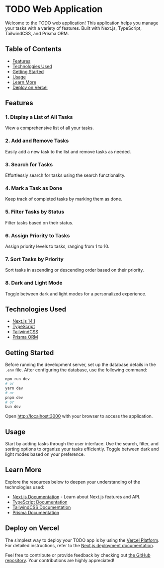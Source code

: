 # TODO Web Application

Welcome to the TODO web application! This application helps you manage your tasks with a variety of features. Built with Next.js, TypeScript, TailwindCSS, and Prisma ORM.

## Table of Contents
- [Features](#features)
- [Technologies Used](#technologies-used)
- [Getting Started](#getting-started)
- [Usage](#usage)
- [Learn More](#learn-more)
- [Deploy on Vercel](#deploy-on-vercel)

## Features

### 1. Display a List of All Tasks
View a comprehensive list of all your tasks.

### 2. Add and Remove Tasks
Easily add a new task to the list and remove tasks as needed.

### 3. Search for Tasks
Effortlessly search for tasks using the search functionality.

### 4. Mark a Task as Done
Keep track of completed tasks by marking them as done.

### 5. Filter Tasks by Status
Filter tasks based on their status.

### 6. Assign Priority to Tasks
Assign priority levels to tasks, ranging from 1 to 10.

### 7. Sort Tasks by Priority
Sort tasks in ascending or descending order based on their priority.

### 8. Dark and Light Mode
Toggle between dark and light modes for a personalized experience.

## Technologies Used

- [Next.js 14.1](https://nextjs.org/)
- [TypeScript](https://www.typescriptlang.org/)
- [TailwindCSS](https://tailwindcss.com/)
- [Prisma ORM](https://prisma.io/)

## Getting Started

Before running the development server, set up the database details in the `.env` file. After configuring the database, use the following command:

```bash
npm run dev
# or
yarn dev
# or
pnpm dev
# or
bun dev
```

Open [http://localhost:3000](http://localhost:3000) with your browser to access the application.

## Usage

Start by adding tasks through the user interface. Use the search, filter, and sorting options to organize your tasks efficiently. Toggle between dark and light modes based on your preference.

## Learn More

Explore the resources below to deepen your understanding of the technologies used:

- [Next.js Documentation](https://nextjs.org/docs) - Learn about Next.js features and API.
- [TypeScript Documentation](https://www.typescriptlang.org/docs/)
- [TailwindCSS Documentation](https://tailwindcss.com/docs)
- [Prisma Documentation](https://prisma.io/docs)

## Deploy on Vercel

The simplest way to deploy your TODO app is by using the [Vercel Platform](https://vercel.com/new?utm_medium=default-template&filter=next.js&utm_source=create-next-app&utm_campaign=create-next-app-readme). For detailed instructions, refer to the [Next.js deployment documentation](https://nextjs.org/docs/deployment).

Feel free to contribute or provide feedback by checking out [the GitHub repository](https://github.com/yourusername/your-repository). Your contributions are highly appreciated!